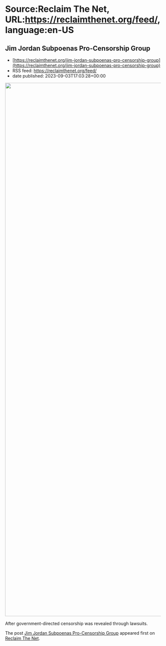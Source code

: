# Source:Reclaim The Net, URL:https://reclaimthenet.org/feed/, language:en-US

## Jim Jordan Subpoenas Pro-Censorship Group
 - [https://reclaimthenet.org/jim-jordan-subpoenas-pro-censorship-group](https://reclaimthenet.org/jim-jordan-subpoenas-pro-censorship-group)
 - RSS feed: https://reclaimthenet.org/feed/
 - date published: 2023-09-03T17:03:28+00:00

<a href="https://reclaimthenet.org/jim-jordan-subpoenas-pro-censorship-group" rel="nofollow" title="Jim Jordan Subpoenas Pro-Censorship Group"><img alt="" class="webfeedsFeaturedVisual wp-post-image" height="1728" src="https://reclaimthenet.org/wp-content/uploads/2023/09/jim-jordan-8923.png" style="display: block; margin: auto; margin-bottom: 15px;" width="3072" /></a><p>After government-directed censorship was revealed through lawsuits.</p>
<p>The post <a href="https://reclaimthenet.org/jim-jordan-subpoenas-pro-censorship-group" rel="nofollow">Jim Jordan Subpoenas Pro-Censorship Group</a> appeared first on <a href="https://reclaimthenet.org" rel="nofollow">Reclaim The Net</a>.</p>

